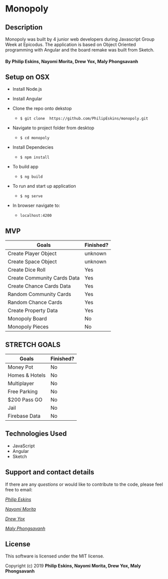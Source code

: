 # Monopoly

## Description

Monopoly was built by 4 junior web developers during Javascript Group Week at Epicodus. The application is based on Object Oriented programming with Angular and the board remake was built from Sketch.


#### By Philip Eskins, Nayomi Morita, Drew Yox, Maly Phongsavanh


## Setup on OSX

* Install Node.js
* Install Angular

* Clone the repo onto dekstop
  * `$ git clone  https://github.com/PhilipEskins/monopoly.git`

* Navigate to project folder from desktop
  * `$ cd monopoly`

* Install Dependecies
  * `$ npm install`

* To build app
  * `$ ng build`

* To run and start up application
  * `$ ng serve`

* In browser navigate to:
  * `localhost:4200`

## MVP

Goals | Finished?
----------|----------|
Create Player Object | unknown
Create Space Object | unknown
Create Dice Roll | Yes
Create Community Cards Data | Yes
Create Chance Cards Data | Yes
Random Community Cards | Yes
Random Chance Cards | Yes
Create Property Data | Yes
Monopoly Board | No
Monopoly Pieces | No


## STRETCH GOALS

Goals | Finished?
----------|----------|
Money Pot | No
Homes & Hotels | No
Multiplayer | No
Free Parking | No
$200 Pass GO | No
Jail | No
Firebase Data | No


## Technologies Used

* JavaScript
* Angular
* Sketch

## Support and contact details

If there are any _questions_ or would like to contribute to the code, please feel free to email:

_[Philip Eskins](mailto:)_

_[Nayomi Morita](mailto:)_

_[Drew Yox](mailto:)_

_[Maly Phongsavanh](mailto:phongsavanh619@icloud.com)_

## License

This software is licensed under the MIT license.

Copyright (c) 2019 **Philip Eskins, Nayomi Morita, Drew Yox, Maly Phongsavanh**

